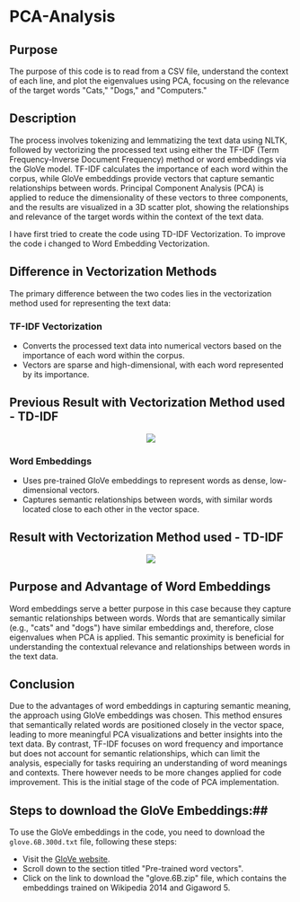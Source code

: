 # PCA-Analysis

## Purpose

The purpose of this code is to read from a CSV file, understand the context of each line, and plot the eigenvalues using PCA, focusing on the relevance of the target words "Cats," "Dogs," and "Computers."

## Description

The process involves tokenizing and lemmatizing the text data using NLTK, followed by vectorizing the processed text using either the TF-IDF (Term Frequency-Inverse Document Frequency) method or word embeddings via the GloVe model. TF-IDF calculates the importance of each word within the corpus, while GloVe embeddings provide vectors that capture semantic relationships between words. 
Principal Component Analysis (PCA) is applied to reduce the dimensionality of these vectors to three components, and the results are visualized in a 3D scatter plot, showing the relationships and relevance of the target words within the context of the text data.

I have first tried to create the code using TD-IDF Vectorization. To improve the code i changed to Word Embedding Vectorization.

## Difference in Vectorization Methods

The primary difference between the two codes lies in the vectorization method used for representing the text data:

### TF-IDF Vectorization

- Converts the processed text data into numerical vectors based on the importance of each word within the corpus.
- Vectors are sparse and high-dimensional, with each word represented by its importance.

## Previous Result with Vectorization Method used - TD-IDF

<p align="center">
<img src="https://github.com/ritwikadas07/PCA-Analysis/assets/144871975/b0c9c64a-4d5a-4fb3-bc5a-068b15f41f65" "Packet Structure">
</p>

### Word Embeddings

- Uses pre-trained GloVe embeddings to represent words as dense, low-dimensional vectors.
- Captures semantic relationships between words, with similar words located close to each other in the vector space.

## Result with Vectorization Method used - TD-IDF

<p align="center">
<img src="https://github.com/ritwikadas07/PCA-Analysis/assets/144871975/bc95f01d-deef-4c23-aff3-a502f8f86245" "Packet Structure">
</p>

## Purpose and Advantage of Word Embeddings

Word embeddings serve a better purpose in this case because they capture semantic relationships between words. Words that are semantically similar (e.g., "cats" and "dogs") have similar embeddings and, therefore, close eigenvalues when PCA is applied. This semantic proximity is beneficial for understanding the contextual relevance and relationships between words in the text data.

## Conclusion

Due to the advantages of word embeddings in capturing semantic meaning, the approach using GloVe embeddings was chosen. This method ensures that semantically related words are positioned closely in the vector space, leading to more meaningful PCA visualizations and better insights into the text data. By contrast, TF-IDF focuses on word frequency and importance but does not account for semantic relationships, which can limit the analysis, especially for tasks requiring an understanding of word meanings and contexts.
There however needs to be more changes applied for code improvement. This is the initial stage of the code of PCA implementation.


## Steps to download the GloVe Embeddings:##
To use the GloVe embeddings in the code, you need to download the `glove.6B.300d.txt` file, following these steps:
   - Visit the [GloVe website](https://nlp.stanford.edu/projects/glove/).
   - Scroll down to the section titled "Pre-trained word vectors".
   - Click on the link to download the "glove.6B.zip" file, which contains the embeddings trained on Wikipedia 2014 and Gigaword 5.

